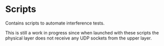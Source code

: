 # Scripts

Contains scripts to automate interference tests.

This is still a work in progress since when launched with these scripts the physical layer does not receive any UDP sockets from the upper layer.
